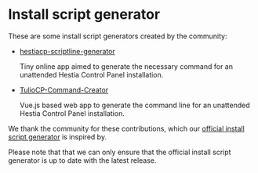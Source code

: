 # Install script generator

These are some install script generators created by the community:

- [hestiacp-scriptline-generator](https://github.com/gabizz/hestiacp-scriptline-generator)

  Tiny online app aimed to generate the necessary command for an unattended Hestia Control Panel installation.

- [TulioCP-Command-Creator](https://github.com/turbopixel/TulioCP-Command-Creator)

  Vue.js based web app to generate the command line for an unattended Hestia Control Panel installation.

We thank the community for these contributions, which our [official install script generator](/install) is inspired by.

Please note that that we can only ensure that the official install script generator is up to date with the latest release.
